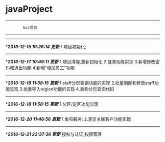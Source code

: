 # javaProject

-------------------------------
            bos项目 
-------------------------------

-------------------------------
****2016-12-15 19:26:14 更新***
1.项目初始化;

-------------------------------
****2016-12-17 10:49:11 更新***
1.项目清理,重新初始化
2.登录功能实现
3.新增修改密码和退出功能
4.新增"增加员工"功能

-------------------------------
****2016-12-18 11:58:15 更新***
1.staff分页查询功能的实现
2.批量删除和修改staff功能实现
3.批量导入region功能的实现
4.重构分页查询代码

-------------------------------
****2016-12-18 11:58:15 更新***
1.分区/定区功能实现

-------------------------------
****2016-12-20 11:46:56 更新***
1.发布服务;
2.定区关联客户功能实现

-------------------------------
****2016-12-21 23:37:36 更新***
授权与认证;权限管理